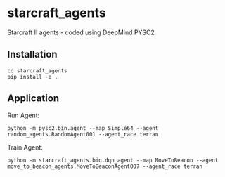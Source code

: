 # starcraft_agents

Starcraft II agents - coded using DeepMind PYSC2

## Installation

```
cd starcraft_agents
pip install -e .
```

## Application

Run Agent:

```
python -m pysc2.bin.agent --map Simple64 --agent random_agents.RandomAgent001 --agent_race terran
```

Train Agent:

```
python -m starcraft_agents.bin.dqn_agent --map MoveToBeacon --agent move_to_beacon_agents.MoveToBeaconAgent007 --agent_race terran
```
